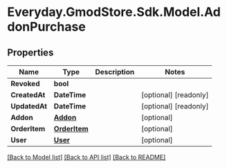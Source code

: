 # Everyday.GmodStore.Sdk.Model.AddonPurchase

## Properties

Name | Type | Description | Notes
------------ | ------------- | ------------- | -------------
**Revoked** | **bool** |  | 
**CreatedAt** | **DateTime** |  | [optional] [readonly] 
**UpdatedAt** | **DateTime** |  | [optional] [readonly] 
**Addon** | [**Addon**](Addon.md) |  | [optional] 
**OrderItem** | [**OrderItem**](OrderItem.md) |  | [optional] 
**User** | [**User**](User.md) |  | [optional] 

[[Back to Model list]](../README.md#documentation-for-models) [[Back to API list]](../README.md#documentation-for-api-endpoints) [[Back to README]](../README.md)

